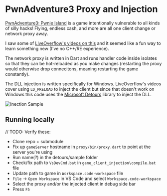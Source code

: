 # PwnAdventure3 Proxy and Injection

[PwnAdventure3: Pwnie Island](http://www.pwnadventure.com/) is a game intentionally vulnerable to all kinds of silly hacks! Flying, endless cash, and more are all one client change or network proxy away.

I saw some of [LiveOverflow's videos on this](https://www.youtube.com/watch?v=RDZnlcnmPUA&list=PLhixgUqwRTjzzBeFSHXrw9DnQtssdAwgG&index=1) and it seemed like a fun way to learn something new (I've no C++/RE experience).

The network proxy is written in Dart and runs handler code inside isolates so that they can be hot-reloaded as you make changes (restarting the proxy would otherwise drop connecitons, meaning restarting the game constantly).

The DLL injection is written specifically for Windows. LiveOverflow's videos cover using `LD_PRELOAD` to inject the client but since that doesn't work on Windows this code uses the [Microsoft Detours](https://github.com/Microsoft/Detours/) library to inject the DLL.

![Inection Sample](https://user-images.githubusercontent.com/1078012/43366011-e4d65e86-932d-11e8-82fb-55222d9cd399.png)

## Running locally

// TODO: Verify these:

- Clone repo + submodule
- Fix up `gameServer` hostname in `proxy/bin/proxy.dart` to point at the server you're using
- Run name(?) in the detours/sample folder
- Check/fix path to `VsDevCmd.bat` in `game_client_injection\compile.bat` file
- Update path to game in `Workspace.code-workspace` file
- `File` -> `Open Workspace` in VS Code and select `Workspace.code-workspace`
- Select the proxy and/or the injected client in debug side bar
- Press `F5`
